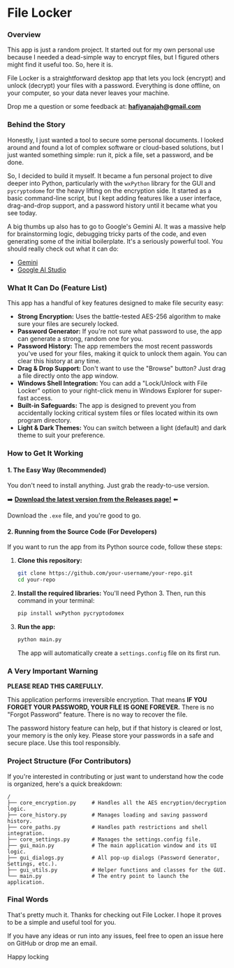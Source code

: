 # File Locker

### Overview

This app is just a random project. It started out for my own personal use because I needed a dead-simple way to encrypt files, but I figured others might find it useful too. So, here it is.

File Locker is a straightforward desktop app that lets you lock (encrypt) and unlock (decrypt) your files with a password. Everything is done offline, on your computer, so your data never leaves your machine.

Drop me a question or some feedback at: **hafiyanajah@gmail.com**

### Behind the Story

Honestly, I just wanted a tool to secure some personal documents. I looked around and found a lot of complex software or cloud-based solutions, but I just wanted something simple: run it, pick a file, set a password, and be done.

So, I decided to build it myself. It became a fun personal project to dive deeper into Python, particularly with the `wxPython` library for the GUI and `pycryptodome` for the heavy lifting on the encryption side. It started as a basic command-line script, but I kept adding features like a user interface, drag-and-drop support, and a password history until it became what you see today.

A big thumbs up also has to go to Google's Gemini AI. It was a massive help for brainstorming logic, debugging tricky parts of the code, and even generating some of the initial boilerplate. It's a seriously powerful tool. You should really check out what it can do:
-   [Gemini](https://gemini.google.com)
-   [Google AI Studio](https://aistudio.google.com)

### What It Can Do (Feature List)

This app has a handful of key features designed to make file security easy:

*   **Strong Encryption:** Uses the battle-tested AES-256 algorithm to make sure your files are securely locked.
*   **Password Generator:** If you're not sure what password to use, the app can generate a strong, random one for you.
*   **Password History:** The app remembers the most recent passwords you've used for your files, making it quick to unlock them again. You can clear this history at any time.
*   **Drag & Drop Support:** Don't want to use the "Browse" button? Just drag a file directly onto the app window.
*   **Windows Shell Integration:** You can add a "Lock/Unlock with File Locker" option to your right-click menu in Windows Explorer for super-fast access.
*   **Built-in Safeguards:** The app is designed to prevent you from accidentally locking critical system files or files located within its own program directory.
*   **Light & Dark Themes:** You can switch between a light (default) and dark theme to suit your preference.

### How to Get It Working

#### 1. The Easy Way (Recommended)
You don't need to install anything. Just grab the ready-to-use version.

➡️ **[Download the latest version from the Releases page!](https://github.com/muhamadalfian20892/FileLocker/releases)** ⬅️

Download the `.exe` file, and you're good to go.

#### 2. Running from the Source Code (For Developers)
If you want to run the app from its Python source code, follow these steps:

1.  **Clone this repository:**
    ```bash
    git clone https://github.com/your-username/your-repo.git
    cd your-repo
    ```
    <!-- Replace the URL above with your repository's URL -->

2.  **Install the required libraries:**
    You'll need Python 3. Then, run this command in your terminal:
    ```bash
    pip install wxPython pycryptodomex
    ```

3.  **Run the app:**
    ```bash
    python main.py
    ```
    The app will automatically create a `settings.config` file on its first run.

### A Very Important Warning

**PLEASE READ THIS CAREFULLY.**

This application performs irreversible encryption. That means **IF YOU FORGET YOUR PASSWORD, YOUR FILE IS GONE FOREVER.** There is no "Forgot Password" feature. There is no way to recover the file.

The password history feature can help, but if that history is cleared or lost, your memory is the only key. Please store your passwords in a safe and secure place. Use this tool responsibly.

### Project Structure (For Contributors)

If you're interested in contributing or just want to understand how the code is organized, here's a quick breakdown:

```
/
├── core_encryption.py     # Handles all the AES encryption/decryption logic.
├── core_history.py        # Manages loading and saving password history.
├── core_paths.py          # Handles path restrictions and shell integration.
├── core_settings.py       # Manages the settings.config file.
├── gui_main.py            # The main application window and its UI logic.
├── gui_dialogs.py         # All pop-up dialogs (Password Generator, Settings, etc.).
├── gui_utils.py           # Helper functions and classes for the GUI.
└── main.py                # The entry point to launch the application.
```

### Final Words

That's pretty much it. Thanks for checking out File Locker. I hope it proves to be a simple and useful tool for you.

If you have any ideas or run into any issues, feel free to open an issue here on GitHub or drop me an email.

Happy locking
